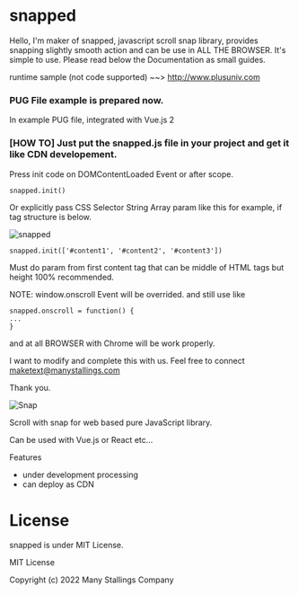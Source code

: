 # snapped

Hello, I'm maker of snapped, javascript scroll snap library, provides snapping slightly smooth action and can be use in ALL THE BROWSER.
It's simple to use. Please read below the Documentation as small guides.

runtime sample (not code supported) ~~> http://www.plusuniv.com

### PUG File example is prepared now.
In example PUG file, integrated with Vue.js 2

### [HOW TO] Just put the snapped.js file in your project and get it like CDN developement.
Press init code on DOMContentLoaded Event or after scope.
```
snapped.init()
```

Or explicitly pass CSS Selector String Array param like this for example, if tag structure is below.

![snapped](https://user-images.githubusercontent.com/32004044/190890916-9e145f4c-a8e3-40ac-9676-c20b37207377.svg)

```
snapped.init(['#content1', '#content2', '#content3'])
```
Must do param from first content tag that can be middle of HTML tags but height 100% recommended.

NOTE: window.onscroll Event will be overrided. and still use like
```
snapped.onscroll = function() {
...
}
```


and at all BROWSER with Chrome will be work properly.

I want to modify and complete this with us. Feel free to connect maketext@manystallings.com

Thank you.

![Snap](https://user-images.githubusercontent.com/32004044/179393556-d3b6a917-d8a0-4ff2-840f-3c10cf3f38ac.gif)


Scroll with snap for web based pure JavaScript library.

Can be used with Vue.js or React etc...

Features
- under development processing
- can deploy as CDN

# License
snapped is under MIT License.

MIT License

Copyright (c) 2022 Many Stallings Company
